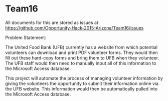 # Team16

All documents for this are stored as issues at https://github.com/Opportunity-Hack-2015-Arizona/Team16/issues


Problem Statement:

The United Food Bank (UFB) currently has a website from which potential volunteers can download and print PDF volunteer forms. They would then fill out these hard-copy forms and bring them to UFB when they volunteer. The UFB staff would then need to manually input all of this information to the Microsoft Access database.

This project will automate the process of managing volunteer information by giving the volunteers the opportunity to submit their information online via the UFB website. This information would then be automatically pulled into the Microsoft Access database.
